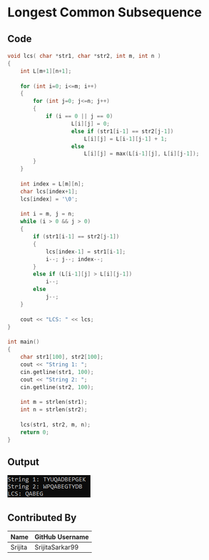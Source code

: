# Longest Common Subsequence

## Code

```C++
void lcs( char *str1, char *str2, int m, int n ) 
{ 
	int L[m+1][n+1]; 

	for (int i=0; i<=m; i++) 
	{ 
		for (int j=0; j<=n; j++) 
		{ 
			if (i == 0 || j == 0) 
          			L[i][j] = 0; 
            		else if (str1[i-1] == str2[j-1]) 
                		L[i][j] = L[i-1][j-1] + 1; 
            		else
                		L[i][j] = max(L[i-1][j], L[i][j-1]); 
		} 
	} 

	int index = L[m][n]; 
	char lcs[index+1]; 
	lcs[index] = '\0'; 
 
	int i = m, j = n; 
	while (i > 0 && j > 0) 
	{ 
		if (str1[i-1] == str2[j-1]) 
		{ 
			lcs[index-1] = str1[i-1]; 
			i--; j--; index--;	
		} 
		else if (L[i-1][j] > L[i][j-1]) 
			i--; 
		else
			j--; 
	} 

	cout << "LCS: " << lcs; 
} 

int main() 
{ 
	char str1[100], str2[100];
	cout << "String 1: ";
	cin.getline(str1, 100);
	cout << "String 2: ";
	cin.getline(str2, 100);

	int m = strlen(str1); 
	int n = strlen(str2); 

	lcs(str1, str2, m, n); 
	return 0; 
} 

```

## Output
 
![LCS image](LCS_example.png?raw=true "LCS_example")   

## Contributed By

| Name | GitHub Username | 
| --- | --- | 
| Srijita | SrijitaSarkar99 | 
